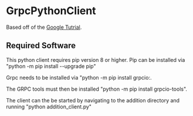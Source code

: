 # GrpcPythonClient
Based off of the [Google Tutrial](http://www.grpc.io/docs/quickstart/python.html).

## Required Software

This python client requires pip version 8 or higher. Pip can be installed via "python -m pip install --upgrade pip"

Grpc needs to be installed via "python -m pip install grpcio:.

The GRPC tools must then be installed "python -m pip install grpcio-tools".

The client can the be started by navigating to the addition directory and running "python addition_client.py"
